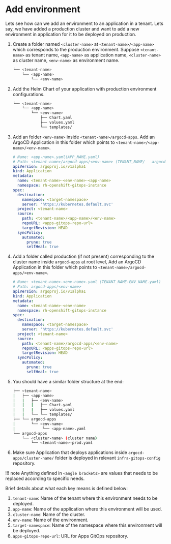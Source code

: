# Add environment

Lets see how can we add an environment to an application in a tenant. Lets say, we have added a production cluster and want to add a new environment in application for it to be deployed on production.

1. Create a folder named `<cluster-name>` at `<tenant-name>/<app-name>` which corresponds to the production environment. Suppose `<tenant-name>` as tenant name, `<app-name>` as application name, `<cluster-name>` as cluster name, `<env-name>` as environment name.
  
    ```bash
    └── <tenant-name>
        └── <app-name>
            └── <env-name>
    ```
  
1. Add the Helm Chart of your application with production environment configurations.
  
    ```bash
    └── <tenant-name>
        └── <app-name>
            └── <env-name>
                ├── Chart.yaml
                ├── values.yaml
                └── templates/
    ```
  
1. Add an folder `<env-name>` inside `<tenant-name>/argocd-apps`. Add an ArgoCD Application in this folder which points to `<tenant-name>/<app-name>/<env-name>`.
  
    ```yaml
    # Name: <app-name>.yaml(APP_NAME.yaml)
    # Path: <tenant-name>/argocd-apps/<env-name> (TENANT_NAME/   argocd-apps/ENV_NAME/)
    apiVersion: argoproj.io/v1alpha1
    kind: Application
    metadata:
      name: <tenant-name>-<env-name>-<app-name>
      namespace: rh-openshift-gitops-instance
    spec:
      destination:
        namespace: <target-namespace>
        server: 'https://kubernetes.default.svc'
      project: <tenant-name>
      source:
        path: <tenant-name>/<app-name>/<env-name>
        repoURL: <apps-gitops-repo-url>
        targetRevision: HEAD
      syncPolicy:
        automated:
          prune: true
          selfHeal: true
    ```
  
1. Add a folder called production (if not present)  corresponding to the cluster name inside `argocd-apps` at root level, Add an ArgoCD Application in this folder which points to `<tenant-name>/argocd-apps/<env-name>`.
  
    ```yaml
    # Name: <tenant-name>-<env-name>.yaml (TENANT_NAME-ENV_NAME.yaml)
    # Path: argocd-apps/<env-name>
    apiVersion: argoproj.io/v1alpha1
    kind: Application
    metadata:
      name: <tenant-name>-<env-name>
      namespace: rh-openshift-gitops-instance
    spec:
      destination:
        namespace: <target-namespace>
        server: 'https://kubernetes.default.svc'
      project: <tenant-name>
      source:
        path: <tenant-name>/argocd-apps/<env-name>
        repoURL: <apps-gitops-repo-url>
        targetRevision: HEAD
      syncPolicy:
        automated:
          prune: true
          selfHeal: true
    ```
  
1. You should have a similar folder structure at the end:
  
    ```bash
    ├── <tenant-name>
    |   ├── <app-name>
    |   |   ├── <env-name>
    |   |   |   ├── Chart.yaml
    |   |   |   ├── values.yaml
    |   |   └── └── templates/
    ├── └── argocd-apps
    |       └── <env-name>
    |            └── <app-name>.yaml
    └── argocd-apps
        └── <cluster-name> (cluster name)
            └── <tenant-name>-prod.yaml
    ```
  
1. Make sure Application that deploys applications inside `argocd-apps/cluster-name/` folder is deployed in relevant `infra-gitops-config` repository.

!!! note
    Anything defined in `<angle brackets>` are values that needs to be replaced according to specific needs.
 
Brief details about what each key means is defined below:

1. `tenant-name`: Name of the tenant where this environment needs to be deployed.
1. `app-name`: Name of the application where this environment will be used.
1. `cluster-name`: Name of the cluster.
1. `env-name`: Name of the environment.
1. `target-namespace`: Name of the namespace where this environment will be deployed.
1. `apps-gitops-repo-url`: URL for Apps GitOps repository.
